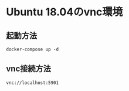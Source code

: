# Ubuntu 18.04のvnc環境
## 起動方法

```
docker-compose up -d
```

## vnc接続方法

```
vnc://localhost:5901
```
